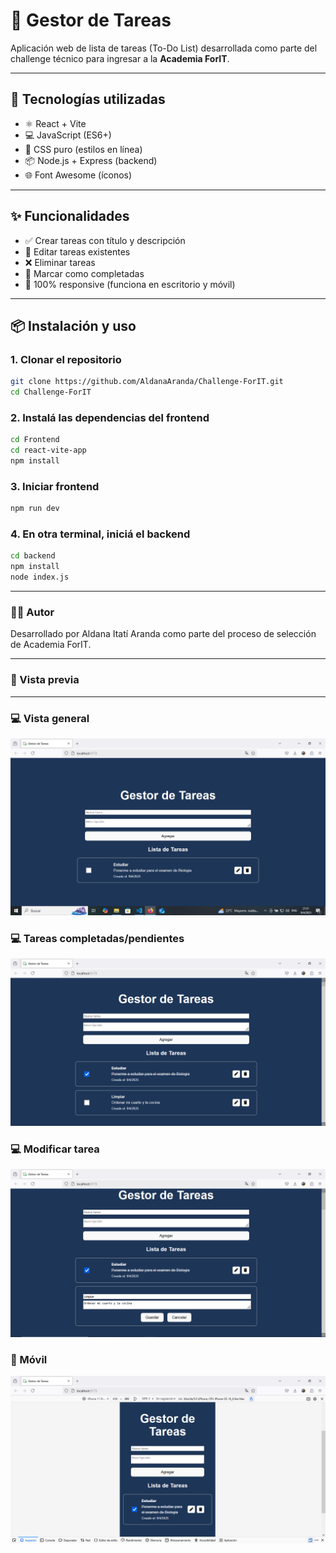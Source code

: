 # 📝 Gestor de Tareas

Aplicación web de lista de tareas (To-Do List) desarrollada como parte del challenge técnico para ingresar a la **Academia ForIT**.

---

## 🚀 Tecnologías utilizadas

- ⚛️ React + Vite
- 💻 JavaScript (ES6+)
- 🎨 CSS puro (estilos en línea)
- 📦 Node.js + Express (backend)
- 🌐 Font Awesome (íconos)

---

## ✨ Funcionalidades

- ✅ Crear tareas con título y descripción
- 📝 Editar tareas existentes
- ❌ Eliminar tareas
- 📌 Marcar como completadas
- 📱 100% responsive (funciona en escritorio y móvil)

---

## 📦 Instalación y uso

### 1. Clonar el repositorio

```bash
git clone https://github.com/AldanaAranda/Challenge-ForIT.git
cd Challenge-ForIT
```
### 2. Instalá las dependencias del frontend

```bash
cd Frontend
cd react-vite-app
npm install
```

### 3. Iniciar frontend

```bash
npm run dev
```

### 4. En otra terminal, iniciá el backend

```bash
cd backend
npm install
node index.js
```
---

### 🙋‍♀️ Autor

Desarrollado por Aldana Itatí Aranda como parte del proceso de selección de Academia ForIT.

---

### 📸 Vista previa

---

### 💻 Vista general

![Vista escritorio](/Assets/vista-escritorio.png)

### 💻 Tareas completadas/pendientes

![Vista escritorio](/Assets/vista-escritorio2.png)

### 💻 Modificar tarea

![Vista escritorio](/Assets/vista-escritorio3.png)

### 📱 Móvil

![Vista escritorio](/Assets/vista-mobil.png)

